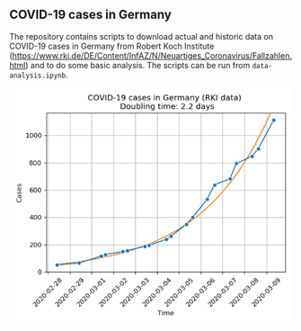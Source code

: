 ## COVID-19 cases in Germany

The repository contains scripts to download actual and historic data on COVID-19 cases in Germany from Robert Koch Institute (https://www.rki.de/DE/Content/InfAZ/N/Neuartiges_Coronavirus/Fallzahlen.html) and to do some basic analysis. The scripts can be run from `data-analysis.ipynb`. 

![Cases of COVID-19 in Germany](covid19-cases-Germany.png)

